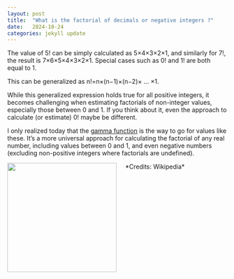 ```yaml
---
layout: post
title:  "What is the factorial of decimals or negative integers ?"
date:   2024-10-24
categories: jekyll update
---
```

The value of 5! can be simply calculated as 5×4×3×2×1, and similarly for 7!, the result is 7×6×5×4×3×2×1. 
Special cases such as 0! and 1! are both equal to 1.

This can be generalized as n!=n×(n−1)×(n−2)× … ×1.

While this generalized expression holds true for all positive integers, it becomes challenging when estimating factorials of non-integer values, especially those between 0 and 1. If you think about it, even the approach to calculate (or estimate) 0! maybe be different.

I only realized today that the [gamma function](https://en.wikipedia.org/wiki/Gamma_function) is the way to go for values like these. It’s a more universal approach for calculating the factorial of any real number, including values between 0 and 1, and even negative numbers (excluding non-positive integers where factorials are undefined).

<img src="{{ site.baseurl }}/assets/img/Gamma_plot.png" width="250" style="float:left; margin-right:20px;">
*Credits: Wikipedia* 
